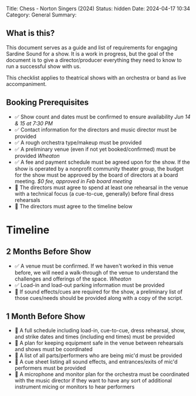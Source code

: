 Title: Chess - Norton Singers (2024)
Status: hidden
Date: 2024-04-17 10:34
Category: General
Summary: 

## What is this?
This document serves as a guide and list of requirements for engaging Sardine Sound for a show. It is a work in progress, but the goal of the document is to give a director/producer everything they need to know to run a successful show with us.

This checklist applies to theatrical shows with an orchestra or band as live accompaniment.

## Booking Prerequisites
* ✅ Show count and dates must be confirmed to ensure availability
 *Jun 14 & 15 at 7:30 PM*
* ✅ Contact information for the directors and music director must be provided
* ✅ A rough orchestra type/makeup must be provided
* ✅ A preliminary venue (even if not yet booked/confirmed) must be provided
 *Wheaton*
* ✅ A fee and payment schedule must be agreed upon for the show. If the show is operated by a nonprofit community theater group, the budget for the show must be approved by the board of directors at a board meeting.
 *$0 fee, approved in Feb board meeting*
* 🔳 The directors must agree to spend at least one rehearsal in the venue with a technical focus (a cue-to-cue, generally) before final dress rehearsals
* 🔳 The directors must agree to the timeline below

# Timeline
## 2 Months Before Show
* ✅ A venue must be confirmed. If we haven't worked in this venue before, we will need a walk-through of the venue to understand the challenges and offerings of the space.
 *Wheaton*
* ✅ Load-in and load-out parking information must be provided
* 🔳 If sound effects/cues are required for the show, a preliminary list of those cues/needs should be provided along with a copy of the script.

## 1 Month Before Show
* 🔳 A full schedule including load-in, cue-to-cue, dress rehearsal, show, and strike dates and times (including end times) must be provided
* 🔳 A plan for keeping equipment safe in the venue between rehearsals and shows must be coordinated
* 🔳 A list of all parts/performers who are being mic'd must be provided
* 🔳 A cue sheet listing all sound effects, and entrances/exits of mic'd performers must be provided
* 🔳 A microphone and monitor plan for the orchestra must be coordinated with the music director if they want to have any sort of additional instrument micing or monitors to hear performers

